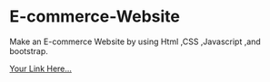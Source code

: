 # E-commerce-Website
Make an E-commerce Website by using Html ,CSS ,Javascript ,and  bootstrap. 

[Your Link Here...]()
